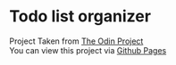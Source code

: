 # Todo list organizer

Project Taken from [The Odin Project](https://www.theodinproject.com/)  
You can view this project via [Github Pages](https://sim-frpt.github.io/todo-list/)
